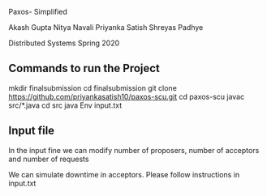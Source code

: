 Paxos- Simplified

Akash Gupta
Nitya Navali
Priyanka Satish
Shreyas Padhye

Distributed Systems Spring 2020

## Commands to run the Project

mkdir finalsubmission
cd finalsubmission
git clone https://github.com/priyankasatish10/paxos-scu.git
cd paxos-scu
javac src/*.java
cd src
java Env input.txt


## Input file
In the input fine we can modify number of proposers, number of acceptors and number of requests

We can simulate downtime in acceptors. Please follow instructions in input.txt
